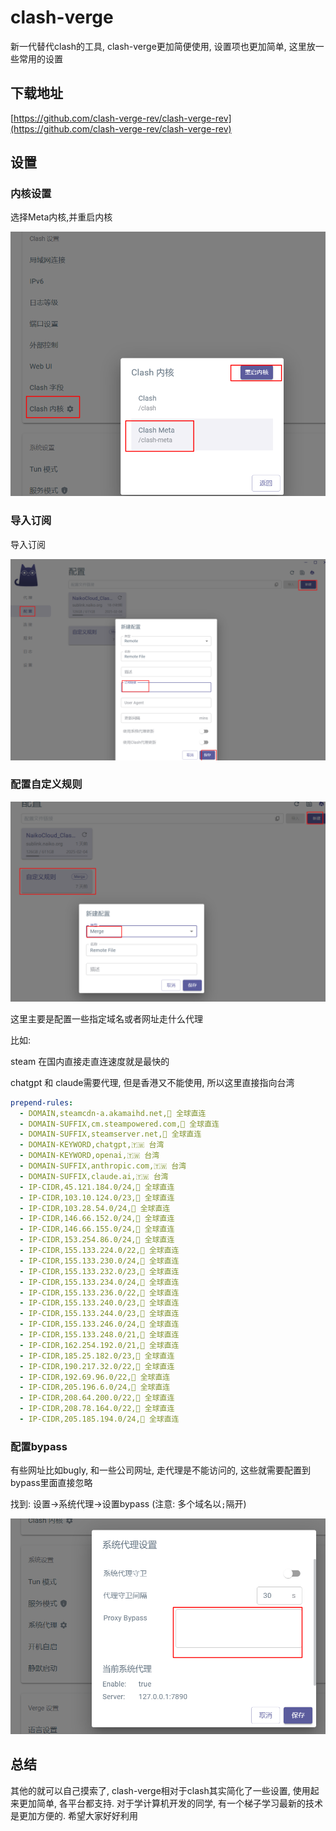 # clash-verge

新一代替代clash的工具, clash-verge更加简便使用, 设置项也更加简单, 这里放一些常用的设置

## 下载地址

[https://github.com/clash-verge-rev/clash-verge-rev](https://github.com/clash-verge-rev/clash-verge-rev)

## 设置

### 内核设置

选择Meta内核,并重启内核

![](images/clash-verge/2024-09-01-16-07-28.png ':size=300')

### 导入订阅

导入订阅

![](images/clash-verge/2024-09-01-16-10-01.png ':size=300')

### 配置自定义规则

![](images/clash-verge/2024-09-01-21-43-16.png ':size=300')

这里主要是配置一些指定域名或者网址走什么代理

比如: 

steam 在国内直接走直连速度就是最快的

chatgpt 和 claude需要代理, 但是香港又不能使用, 所以这里直接指向台湾

```yaml
prepend-rules: 
  - DOMAIN,steamcdn-a.akamaihd.net,🎯 全球直连
  - DOMAIN-SUFFIX,cm.steampowered.com,🎯 全球直连
  - DOMAIN-SUFFIX,steamserver.net,🎯 全球直连
  - DOMAIN-KEYWORD,chatgpt,🇹🇼 台湾
  - DOMAIN-KEYWORD,openai,🇹🇼 台湾
  - DOMAIN-SUFFIX,anthropic.com,🇹🇼 台湾
  - DOMAIN-SUFFIX,claude.ai,🇹🇼 台湾
  - IP-CIDR,45.121.184.0/24,🎯 全球直连
  - IP-CIDR,103.10.124.0/23,🎯 全球直连
  - IP-CIDR,103.28.54.0/24,🎯 全球直连
  - IP-CIDR,146.66.152.0/24,🎯 全球直连
  - IP-CIDR,146.66.155.0/24,🎯 全球直连
  - IP-CIDR,153.254.86.0/24,🎯 全球直连
  - IP-CIDR,155.133.224.0/22,🎯 全球直连
  - IP-CIDR,155.133.230.0/24,🎯 全球直连
  - IP-CIDR,155.133.232.0/23,🎯 全球直连
  - IP-CIDR,155.133.234.0/24,🎯 全球直连
  - IP-CIDR,155.133.236.0/22,🎯 全球直连
  - IP-CIDR,155.133.240.0/23,🎯 全球直连
  - IP-CIDR,155.133.244.0/23,🎯 全球直连
  - IP-CIDR,155.133.246.0/24,🎯 全球直连
  - IP-CIDR,155.133.248.0/21,🎯 全球直连
  - IP-CIDR,162.254.192.0/21,🎯 全球直连
  - IP-CIDR,185.25.182.0/23,🎯 全球直连
  - IP-CIDR,190.217.32.0/22,🎯 全球直连
  - IP-CIDR,192.69.96.0/22,🎯 全球直连
  - IP-CIDR,205.196.6.0/24,🎯 全球直连
  - IP-CIDR,208.64.200.0/22,🎯 全球直连
  - IP-CIDR,208.78.164.0/22,🎯 全球直连
  - IP-CIDR,205.185.194.0/24,🎯 全球直连
```

### 配置bypass

有些网址比如bugly, 和一些公司网址, 走代理是不能访问的, 这些就需要配置到 bypass里面直接忽略

找到: 设置->系统代理->设置bypass (注意: 多个域名以`;`隔开)

![](images/clash-verge/2024-09-01-16-16-39.png ':size=300')


## 总结

其他的就可以自己摸索了, clash-verge相对于clash其实简化了一些设置, 使用起来更加简单, 各平台都支持. 对于学计算机开发的同学, 有一个梯子学习最新的技术是更加方便的. 希望大家好好利用
